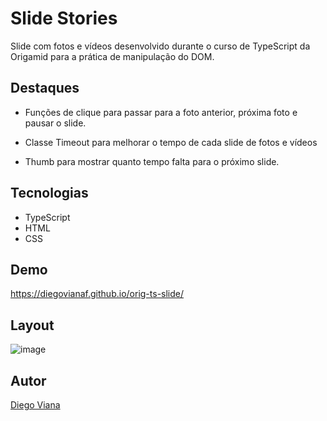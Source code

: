 
# Slide Stories

Slide com fotos e vídeos desenvolvido durante o curso de TypeScript da Origamid para a prática de manipulação do DOM.

## Destaques
 
- Funções de clique para passar para a foto anterior, próxima foto e pausar o slide.

- Classe Timeout para melhorar o tempo de cada slide de fotos e vídeos

- Thumb para mostrar quanto tempo falta para o próximo slide.

## Tecnologias

- TypeScript
- HTML
- CSS

## Demo

https://diegovianaf.github.io/orig-ts-slide/
## Layout

![image](https://user-images.githubusercontent.com/92064022/215888532-0161080a-61a2-409f-b2f8-6eca19e98527.png)
## Autor

[Diego Viana](https://www.linkedin.com/in/diegovianaf/)
